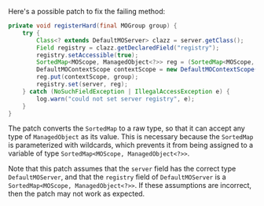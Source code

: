 Here's a possible patch to fix the failing method:

```java
private void registerHard(final MOGroup group) {
    try {
        Class<? extends DefaultMOServer> clazz = server.getClass();
        Field registry = clazz.getDeclaredField("registry");
        registry.setAccessible(true);
        SortedMap<MOScope, ManagedObject<?>> reg = (SortedMap<MOScope, ManagedObject<?>>) registry.get(server);
        DefaultMOContextScope contextScope = new DefaultMOContextScope(new OctetString(""), group.getScope());
        reg.put(contextScope, group);
        registry.set(server, reg);
    } catch (NoSuchFieldException | IllegalAccessException e) {
        log.warn("could not set server registry", e);
    }
}
```

The patch converts the `SortedMap` to a raw type, so that it can accept any type of `ManagedObject` as its value. This is necessary because the `SortedMap` is parameterized with wildcards, which prevents it from being assigned to a variable of type `SortedMap<MOScope, ManagedObject<?>>`.

Note that this patch assumes that the `server` field has the correct type `DefaultMOServer`, and that the `registry` field of `DefaultMOServer` is a `SortedMap<MOScope, ManagedObject<?>>`. If these assumptions are incorrect, then the patch may not work as expected.